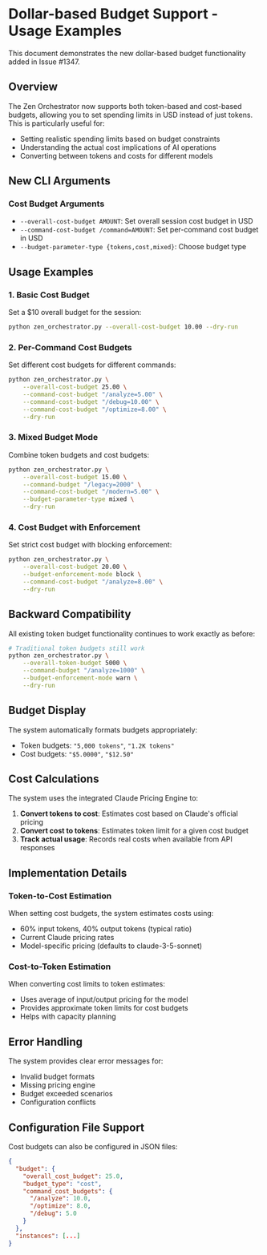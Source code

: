 # Dollar-based Budget Support - Usage Examples

This document demonstrates the new dollar-based budget functionality added in Issue #1347.

## Overview

The Zen Orchestrator now supports both token-based and cost-based budgets, allowing you to set spending limits in USD instead of just tokens. This is particularly useful for:

- Setting realistic spending limits based on budget constraints
- Understanding the actual cost implications of AI operations
- Converting between tokens and costs for different models

## New CLI Arguments

### Cost Budget Arguments

- `--overall-cost-budget AMOUNT`: Set overall session cost budget in USD
- `--command-cost-budget /command=AMOUNT`: Set per-command cost budget in USD
- `--budget-parameter-type {tokens,cost,mixed}`: Choose budget type

## Usage Examples

### 1. Basic Cost Budget

Set a $10 overall budget for the session:

```bash
python zen_orchestrator.py --overall-cost-budget 10.00 --dry-run
```

### 2. Per-Command Cost Budgets

Set different cost budgets for different commands:

```bash
python zen_orchestrator.py \
    --overall-cost-budget 25.00 \
    --command-cost-budget "/analyze=5.00" \
    --command-cost-budget "/debug=10.00" \
    --command-cost-budget "/optimize=8.00" \
    --dry-run
```

### 3. Mixed Budget Mode

Combine token budgets and cost budgets:

```bash
python zen_orchestrator.py \
    --overall-cost-budget 15.00 \
    --command-budget "/legacy=2000" \
    --command-cost-budget "/modern=5.00" \
    --budget-parameter-type mixed \
    --dry-run
```

### 4. Cost Budget with Enforcement

Set strict cost budget with blocking enforcement:

```bash
python zen_orchestrator.py \
    --overall-cost-budget 20.00 \
    --budget-enforcement-mode block \
    --command-cost-budget "/analyze=8.00" \
    --dry-run
```

## Backward Compatibility

All existing token budget functionality continues to work exactly as before:

```bash
# Traditional token budgets still work
python zen_orchestrator.py \
    --overall-token-budget 5000 \
    --command-budget "/analyze=1000" \
    --budget-enforcement-mode warn \
    --dry-run
```

## Budget Display

The system automatically formats budgets appropriately:

- Token budgets: `"5,000 tokens"`, `"1.2K tokens"`
- Cost budgets: `"$5.0000"`, `"$12.50"`

## Cost Calculations

The system uses the integrated Claude Pricing Engine to:

1. **Convert tokens to cost**: Estimates cost based on Claude's official pricing
2. **Convert cost to tokens**: Estimates token limit for a given cost budget
3. **Track actual usage**: Records real costs when available from API responses

## Implementation Details

### Token-to-Cost Estimation

When setting cost budgets, the system estimates costs using:
- 60% input tokens, 40% output tokens (typical ratio)
- Current Claude pricing rates
- Model-specific pricing (defaults to claude-3-5-sonnet)

### Cost-to-Token Estimation

When converting cost limits to token estimates:
- Uses average of input/output pricing for the model
- Provides approximate token limits for cost budgets
- Helps with capacity planning

## Error Handling

The system provides clear error messages for:
- Invalid budget formats
- Missing pricing engine
- Budget exceeded scenarios
- Configuration conflicts

## Configuration File Support

Cost budgets can also be configured in JSON files:

```json
{
  "budget": {
    "overall_cost_budget": 25.0,
    "budget_type": "cost",
    "command_cost_budgets": {
      "/analyze": 10.0,
      "/optimize": 8.0,
      "/debug": 5.0
    }
  },
  "instances": [...]
}
```